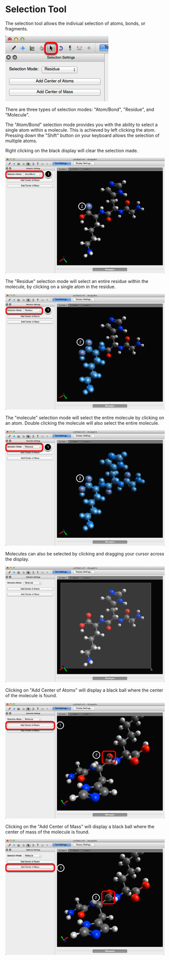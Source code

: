 # Selection Tool

The selection tool allows the indiviual selection of atoms, bonds, or fragments.

![](../../_images/fc2cc0bf-ef17-49c4-9e48-44e5f9c971bc.png)

There are three types of selection modes: "Atom/Bond", "Residue", and "Molecule".

The "Atom/Bond" selection mode provides you with the ability to select a single atom within a molecule. This is achieved by left clicking the atom. Pressing down the "Shift" button on your keyboard allows the selection of multiple atoms.

Right clicking on the black display will clear the selection made.

![](../../_images/ef00012d-e09d-400d-b1e7-387b9e0d59ee.png)

The "Residue" selection mode will select an entire residue within the molecule, by clicking on a single atom in the residue.

![](../../_images/3b084771-e8cb-497f-86cf-595a38516ad6.png)

The "molecule" selection mode will select the entire molecule by clicking on an atom. Double clicking the molecule will also select the entire molecule.

![](../../_images/3319fb45-a4fd-4648-a2e0-11c0f3e51d72.png)

Molecules can also be selected by clicking and dragging your cursor across the display.

![](../../_images/3552dc0d-842c-45ac-895f-470df38a100f.png)

Clicking on "Add Center of Atoms" will display a black ball where the center of the molecule is found.

![](../../_images/97584b85-bc1c-4ae0-8666-6db7fe255fc7.png)

Clicking on the "Add Center of Mass" will display a black ball where the center of mass of the molecule is found.

![](../../_images/88dce68b-0801-44fe-bf0a-711fe4d79717.png)

